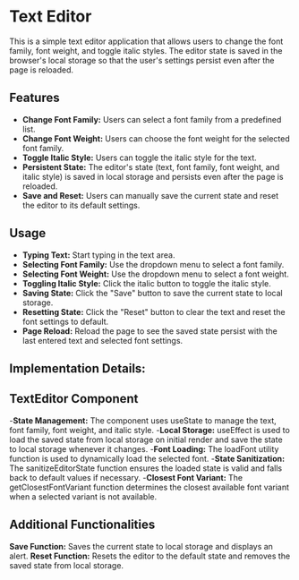 # Text Editor

This is a simple text editor application that allows users to change the font family, font weight, and toggle italic styles. The editor state is saved in the browser's local storage so that the user's settings persist even after the page is reloaded.

## Features

- **Change Font Family:** Users can select a font family from a predefined list.
- **Change Font Weight:** Users can choose the font weight for the selected font family.
- **Toggle Italic Style:** Users can toggle the italic style for the text.
- **Persistent State:** The editor's state (text, font family, font weight, and italic style) is saved in local storage and persists even after the page is reloaded.
- **Save and Reset:** Users can manually save the current state and reset the editor to its default settings.

## Usage
 - **Typing Text:** Start typing in the text area.
 - **Selecting Font Family:** Use the dropdown menu to select a font family.
 - **Selecting Font Weight:** Use the dropdown menu to select a font weight.
 - **Toggling Italic Style:** Click the italic button to toggle the italic style.
 - **Saving State:** Click the "Save" button to save the current state to local storage.
 - **Resetting State:** Click the "Reset" button to clear the text and reset the font settings to default.
 - **Page Reload:** Reload the page to see the saved state persist with the last entered text and selected font settings.

## Implementation Details:

## TextEditor Component
 -**State Management:** The component uses useState to manage the text, font family, font weight, and italic style.
 -**Local Storage:** useEffect is used to load the saved state from local storage on initial render and save the state to local storage whenever it changes.
 -**Font Loading:** The loadFont utility function is used to dynamically load the selected font.
 -**State Sanitization:** The sanitizeEditorState function ensures the loaded state is valid and falls back to default values if necessary.
 -**Closest Font Variant:** The getClosestFontVariant function determines the closest available font variant when a selected variant is not available.

## Additional Functionalities
**Save Function:** Saves the current state to local storage and displays an alert.
**Reset Function:** Resets the editor to the default state and removes the saved state from local storage.
